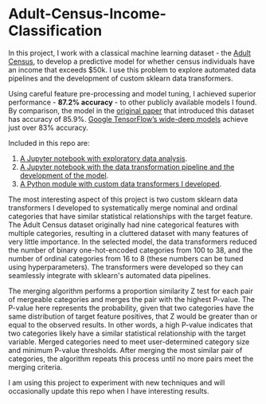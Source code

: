 # Adult-Census-Income-Classification
In this project, I work with a classical machine learning dataset - the [Adult Census](https://archive.ics.uci.edu/ml/datasets/Adult), to develop a predictive model for whether census individuals have an income that exceeds $50k. I use this problem to explore automated data pipelines and the development of custom sklearn data transformers. 

Using careful feature pre-processing and model tuning, I achieved superior performance - **87.2% accuracy** - to other publicly available models I found. By comparison, the model in the [original paper](https://www.aaai.org/Papers/KDD/1996/KDD96-033.pdf) that introduced this dataset has accuracy of 85.9%. [Google TensorFlow’s wide-deep models](https://github.com/tensorflow/models/tree/master/official/wide_deep) achieve just over 83% accuracy. 

Included in this repo are:
1. [A Jupyter notebook with exploratory data analysis](https://github.com/tal-yifat/Adult-Census-Income-Classification/blob/master/Exploratory%20Data%20analysis.ipynb).
2. [A Jupyter notebook with the data transformation pipeline and the development of the model](https://github.com/tal-yifat/Adult-Census-Income-Classification/blob/master/Data%20Pipeline%20and%20Models.ipynb).
3. [A Python module with custom data transformers I developed](https://github.com/tal-yifat/Adult-Census-Income-Classification/blob/master/custom_transformers.py).

The most interesting aspect of this project is two custom sklearn data transformers I developed to systematically merge nominal and ordinal categories that have similar statistical relationships with the target feature. The Adult Census dataset originally had nine  categorical features with multiple categories, resulting in a cluttered dataset with many features of very little importance. In the selected model, the data transformers reduced the number of binary one-hot-encoded categories from 100 to 38, and the number of ordinal categories from 16 to 8 (these numbers can be tuned using hyperparameters). The transformers were developed so they can seamlessly integrate with sklearn's automated data pipelines.

The merging algorithm performs a proportion similarity Z test for each pair of mergeable categories and merges the pair with the highest P-value. The P-value here represents the probability, given that two categories have the same distribution of target feature positives, that Z would be greater than or equal to the observed results. In other words, a high P-value indicates that two categories likely have a similar statistical relationship with the target variable. Merged categories need to meet user-determined category size and minimum P-value thresholds. After merging the most similar pair of categories, the algorithm repeats this process until no more pairs meet the merging criteria. 

I am using this project to experiment with new techniques and will occasionally update this repo when I have interesting results.
